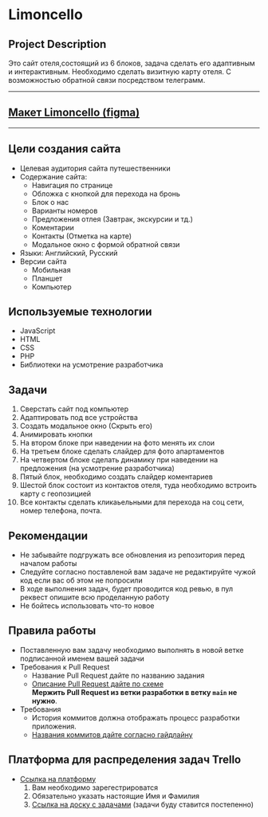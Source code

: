 # Limoncello 

## Project Description
Это сайт отеля,состоящий из 6 блоков, задача сделать его адаптивным и интерактивным. Необходимо сделать визитную карту отеля. С возможностью обратной связи посредством телеграмм.

----
## [Макет Limoncello (figma)](https://www.figma.com/file/NJfF1NOW1xwSKnOQiiYNuO/limoncello?node-id=0%3A1&t=s6Gehiod1LzxQ09h-1)
----

## Цели создания сайта
- Целевая аудитория сайта путешественники
- Содержание сайта:
  - Навигация по странице
  - Обложка с кнопкой для перехода на бронь
  - Блок о нас
  - Варианты номеров
  - Предложения отлея (Завтрак, экскурсии и тд.)
  - Коментарии
  - Контакты (Отметка на карте)
  - Модальное окно с формой обратной связи
- Языки: Английский, Русский
- Версии сайта
  - Мобильная 
  - Планшет
  - Компьютер

## Используемые технологии
- JavaScript
- HTML
- CSS
- PHP
- Библиотеки на усмотрение разработчика

## Задачи 
1. Сверстать сайт под компьютер
2. Адаптировать под все устройства
3. Создать модальное окно (Скрыть его)
4. Анимировать кнопки
5. На втором блоке при наведении на фото менять их слои
6. На третьем блоке сделать слайдер для фото апартаментов
7. На четвертом блоке сделать динамику при наведении на предложения (на усмотрение разработчика)
8. Пятый блок, необходимо создать слайдер коментариев 
9. Шестой блок состоит из контактов отеля, туда необходимо встроить карту с геопозицией
10. Все контакты сделать кликаьельными для перехода на соц сети, номер телефона, почта.

## Рекомендации 
- Не забывайте подгружать все обновления из репозитория перед началом работы
- Следуйте согласно поставленой вам задаче не редактируйте чужой код если вас об этом не попросили
- В ходе выполнения задач, будет проводится код ревью, в пул реквест опишите всю проделанную работу
- Не бойтесь использовать что-то новое

## Правила работы
- Поставленную вам задачу необходимо выполнять в новой ветке подписанной именем вашей задачи
- Требования к Pull Request
    - Название Pull Request дайте по названию задания
    - [Описание Pull Request дайте по схеме](https://docs.rs.school/#/pull-request-review-process?id=Требования-к-pull-request-pr)  
    **Мержить Pull Request из ветки разработки в ветку `main` не нужно**.
- Требования
    - История коммитов должна отображать процесс разработки приложения.
    - [Названия коммитов дайте согласно гайдлайну](https://docs.rs.school/#/git-convention)

## Платформа для распределения задач Trello
- [Ссылка на платформу](https://www.googleadservices.com/pagead/aclk?sa=L&ai=DChcSEwiYutOpu-P9AhWD7eYKHSAIDqYYABABGgJ3cw&ohost=www.google.com&cid=CAESauD2AVsqFv6JnONU-A9v7zrX8U6-SF4BDHgvugooy9hMR0JG9loJ3j65ExigOT_IYFMvAYu2-Br7G3_cTuij33tIaiTDPf7pmwakAJOMNUEiKaGd34o5hsoi-WcLfhJhEHOk1xvPqKKwjr4&sig=AOD64_0K--eK4xXuV0rCFiV89SSF-q_nJg&q&adurl&ved=2ahUKEwiJo8ypu-P9AhUuSfEDHb_ID5IQ0Qx6BAgJEAE)
  1. Вам необходимо зарегестрироватся
  2. Обязательно указать настоящие Имя и Фамилия
  3. [Ссылка на доску с задачами](https://trello.com/invite/b/50J4fCXQ/ATTI703f1a7a847c10ed87b7611cb103e35b1AE9CFAE/limoncello) (задачи буду ставится постепенно)